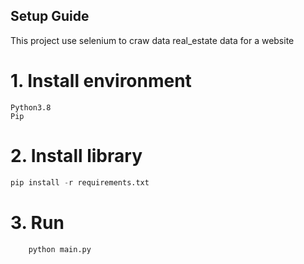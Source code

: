## Setup Guide
This project use selenium to craw data real_estate data for a website 
# 1. Install environment  

    Python3.8
    Pip 

# 2. Install library 
    
```python 
pip install -r requirements.txt
```

# 3. Run
```commandline
    python main.py
```

